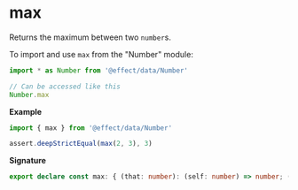 # max

Returns the maximum between two `number`s.

To import and use `max` from the "Number" module:

```ts
import * as Number from '@effect/data/Number'

// Can be accessed like this
Number.max
```

**Example**

```ts
import { max } from '@effect/data/Number'

assert.deepStrictEqual(max(2, 3), 3)
```

**Signature**

```ts
export declare const max: { (that: number): (self: number) => number; (self: number, that: number): number }
```
